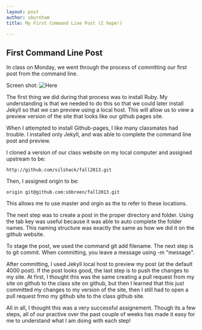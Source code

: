 ```yaml
---
layout: post
author: sburnham
title: My First Command Line Post (I hope!)

---
```


## First Command Line Post

In class on Monday, we went through the process of committing our first post from the command line. 

Screen shot: ![Here](https://lh6.googleusercontent.com/-icQ4ylcmFY8/Ul6LhWjHd3I/AAAAAAAADJg/Si63qXQ2Fog/w535-h401-no/command+line+post.png)

The first thing we did during that process was to install Ruby. My understanding is that we needed to do this so that we could later install Jekyll so that we can preview using a local host. This will allow us to view a preview version of the site that looks like our github pages site. 

When I attempted to install Github-pages, I like many classmates had trouble. I installed only Jekyll, and was able to complete the command line post and preview. 

I cloned a version of our class website on my local computer and assigned upstream to be: 
```
http://github.com/silshack/fall2013.git
```
Then, I assigned origin to be:
```
origin git@github.com:sbbreen/fall2013.git
```
This allows me to use master and orgin as the to refer to these locations. 

The next step was to create a post in the proper directory and folder. Using the tab key was useful because it was able to auto complete the folder names. This naming structure was exactly the same as how we did it on the github website. 

To stage the post, we used the command git add filename. The next step is to git commit. When committing, you leave a message using -m "message". 

After committing, I used Jekyll local host to preview my post (at the default 4000 post). If the post looks good, the last step is to push the changes to my site. At first, I thought this was the same creating a pull request from my site on github to the class site on github, but then I learned that this just committed my changes to my version of the site, then I still had to open a pull request frmo my github site to the class github site. 

All in all, I thought this was a very successful assignement. Though its a few steps, all of our practive over the past couple of weeks has made it easy for me to understand what I am doing with each step!

